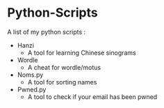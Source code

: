 # Python-Scripts
A list of my python scripts :

- Hanzi
  - A tool for learning Chinese sinograms
- Wordle
  - A cheat for wordle/motus
- Noms.py
  - A tool for sorting names
- Pwned.py
  - A tool to check if your email has been pwned
